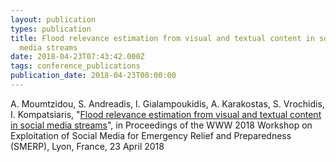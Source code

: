 ```yaml
---
layout: publication
types: publication
title: Flood relevance estimation from visual and textual content in social
  media streams
date: 2018-04-23T07:43:42.000Z
tags: conference_publications
publication_date: 2018-04-23T00:00:00
---
```

A. Moumtzidou, S. Andreadis, I. Gialampoukidis, A. Karakostas, S. Vrochidis, I. Kompatsiaris, "[Flood relevance estimation from visual and textual content in social media streams](https://doi.org/10.1145/3184558.3191620)", in Proceedings of the WWW 2018 Workshop on Exploitation of Social Media for Emergency Relief and Preparedness (SMERP), Lyon, France, 23 April 2018